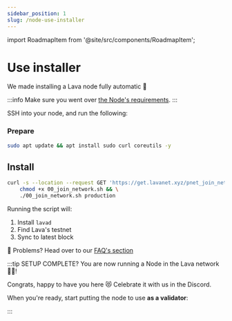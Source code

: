 ```yaml
---
sidebar_position: 1
slug: /node-use-installer
---
```


import RoadmapItem from '@site/src/components/RoadmapItem';

# Use installer

We made installing a Lava node fully automatic 🚀

:::info
Make sure you went over [the Node's requirements](../lava-node-intro.md#requirements).
:::

SSH into your node, and run the following:

### Prepare 
```bash
sudo apt update && apt install sudo curl coreutils -y
```

## Install
```bash
curl -s --location --request GET 'https://get.lavanet.xyz/pnet_join_network' --header 'Authorization: Basic OHRmem1Ta2VuSE1CajhwcDpSRXBhYWZmS2I3TTNQNlBt' > 00_join_network.sh && \ 
    chmod +x 00_join_network.sh && \
    ./00_join_network.sh production
```

Running the script will:
1. Install `lavad`
2. Find Lava's testnet 
3. Sync to latest block

🛟 Problems? Head over to our [FAQ's section](../faq.md#i-have-problems-running-the-install-scripts)

:::tip SETUP COMPLETE?
You are now running a Node in the Lava network 🎉🥳! 

Congrats, happy to have you here 😻 Celebrate it with us in the Discord.

When you're ready, start putting the node to use **as a validator**:
[<RoadmapItem icon="🧑‍⚖️" title="Power as a Validator" description="Validate blocks, secure the network, earn rewards"/>](/validator-intro.md)

:::

